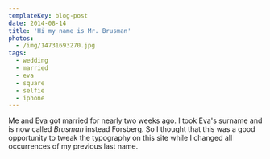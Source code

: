 ```yaml
---
templateKey: blog-post
date: 2014-08-14
title: 'Hi my name is Mr. Brusman'
photos:
  - /img/14731693270.jpg
tags:
  - wedding
  - married
  - eva
  - square
  - selfie
  - iphone
---
```


Me and Eva got married for nearly two weeks ago. I took Eva's surname and is now called _Brusman_ instead Forsberg. So I thought that this was a good opportunity to tweak the typography on this site while I changed all occurrences of my previous last name.
